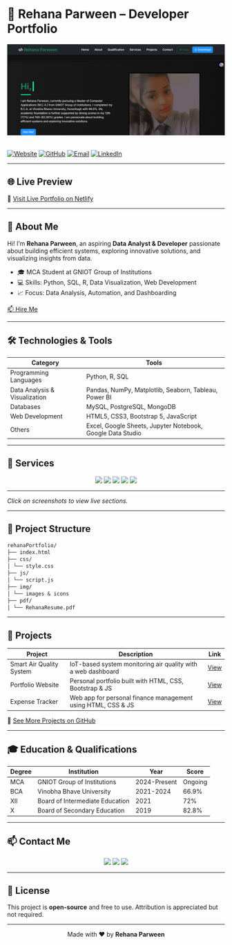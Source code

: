 # 🌟 Rehana Parween – Developer Portfolio

![Portfolio Screenshot](rehana.png)&nbsp;&nbsp;


[![Website](https://img.shields.io/badge/Website-rehanacode.netlify.app-blue?style=for-the-badge)](https://rehanacode.netlify.app)
[![GitHub](https://img.shields.io/badge/GitHub-Rehana--04-black?style=for-the-badge)](https://github.com/Rehana-04)
[![Email](https://img.shields.io/badge/Email-rehanaparween0012@gmail.com-red?style=for-the-badge)](mailto:rehanaparween0012@gmail.com)
[![LinkedIn](https://img.shields.io/badge/LinkedIn-Rehana%20Parween-blue?style=for-the-badge)](https://www.linkedin.com/in/rehana-parween-41b057329/)


---

## 🌐 Live Preview

🔗 [Visit Live Portfolio on Netlify](https://rehanacode.netlify.app)

---

## 🎯 About Me

Hi! I’m **Rehana Parween**, an aspiring **Data Analyst & Developer** passionate about building efficient systems, exploring innovative solutions, and visualizing insights from data.  


- 🎓 MCA Student at GNIOT Group of Institutions  
- 💻 Skills: Python, SQL, R, Data Visualization, Web Development  
- 📈 Focus: Data Analysis, Automation, and Dashboarding  

[📫 Hire Me](mailto:rehanaparween0012@gmail.com)

---

## 🛠️ Technologies & Tools

| Category | Tools |
|----------|------|
| Programming Languages | Python, R, SQL |
| Data Analysis & Visualization | Pandas, NumPy, Matplotlib, Seaborn, Tableau, Power BI |
| Databases | MySQL, PostgreSQL, MongoDB |
| Web Development | HTML5, CSS3, Bootstrap 5, JavaScript |
| Others | Excel, Google Sheets, Jupyter Notebook, Google Data Studio |

---

## 💼 Services

<div align="center">
  <img src="https://img.shields.io/badge/Data%20Analysis-blue?style=for-the-badge&logo=python&logoColor=white" />
  <img src="https://img.shields.io/badge/Data%20Visualization-green?style=for-the-badge&logo=tableau&logoColor=white" />
  <img src="https://img.shields.io/badge/Database%20Management-yellow?style=for-the-badge&logo=mysql&logoColor=white" />
  <img src="https://img.shields.io/badge/Reporting%20&%20Insights-red?style=for-the-badge&logo=powerbi&logoColor=white" />
  <img src="https://img.shields.io/badge/Data%20Automation-purple?style=for-the-badge&logo=python&logoColor=white" />
</div>

---

*Click on screenshots to view live sections.*

---

## 📂 Project Structure
```
rehanaPortfolio/
├── index.html
├── css/
│ └── style.css
├── js/
│ └── script.js
├── img/
│ └── images & icons
├── pdf/
│ └── RehanaResume.pdf

```


---

## 🚀 Projects

| Project | Description | Link |
|---------|-------------|------|
| Smart Air Quality System | IoT-based system monitoring air quality with a web dashboard | [View](#) |
| Portfolio Website | Personal portfolio built with HTML, CSS, Bootstrap & JS | [View](https://rehanacode.netlify.app) |
| Expense Tracker | Web app for personal finance management using HTML, CSS & JS | [View](#) |

🔗 [See More Projects on GitHub](https://github.com/Rehana-04)

---

## 🎓 Education & Qualifications

| Degree | Institution | Year | Score |
|--------|------------|------|-------|
| MCA | GNIOT Group of Institutions | 2024-Present | Ongoing |
| BCA | Vinobha Bhave University | 2021-2024 | 66.9% |
| XII | Board of Intermediate Education | 2021 | 72% |
| X | Board of Secondary Education | 2019 | 82.8% |

---

## 📫 Contact Me

<div align="center">
  <a href="mailto:rehanaparween0012@gmail.com"><img src="https://img.shields.io/badge/Email-rehanaparween0012@gmail.com-red?style=for-the-badge&logo=gmail&logoColor=white" /></a>
  <a href="https://www.linkedin.com/in/rehana-parween-41b057329/" target="_blank"><img src="https://img.shields.io/badge/LinkedIn-Rehana%20Parween-blue?style=for-the-badge&logo=linkedin&logoColor=white" /></a>
  <a href="https://github.com/Rehana-04" target="_blank"><img src="https://img.shields.io/badge/GitHub-Rehana--04-black?style=for-the-badge&logo=github&logoColor=white" /></a>
</div>

---

## 📄 License

This project is **open-source** and free to use. Attribution is appreciated but not required.

---

<p align="center">
  Made with ❤️ by <b>Rehana Parween</b>
</p>
